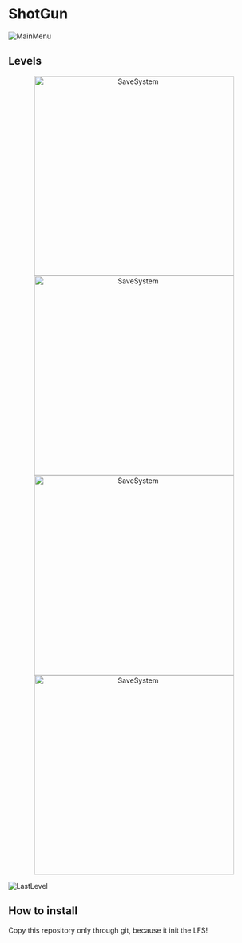 # ShotGun
![MainMenu](Screenshots/MainMenu.jpg)

## Levels
<div align="center">
  <div>
    <img src="Screenshots/Level1.jpg" alt="SaveSystem" width="400">
    <img src="Screenshots/Level2.jpg" alt="SaveSystem" width="400">
  </div>
  <div>
    <img src="Screenshots/Level3.jpg" alt="SaveSystem" width="400">
    <img src="Screenshots/Level4.jpg" alt="SaveSystem" width="400">
  </div>
</div>

![LastLevel](Screenshots/Level5.jpg)

## How to install
Copy this repository only through git, because it init the LFS!

